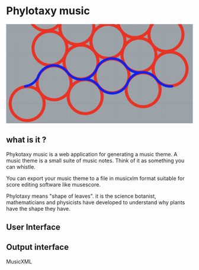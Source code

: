 # Phylotaxy music

![Phylotaxy music](image.png)

## what is it ?

Phykotaxy music is a web application for 
generating a music
theme. A music theme is a small suite 
of music notes. Think of it as something you
 can whistle.

You can export your music theme to a file
in musicxlm format suitable for score editing 
software like musescore.

Phylotaxy means "shape of leaves". it is the 
science botanist, mathematicians and physicists 
have developed to understand why plants
have the shape they have.


## User Interface

## Output interface

MusicXML



